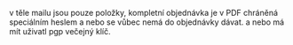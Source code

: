 v těle mailu jsou pouze položky, kompletní objednávka je v PDF chráněná speciálním 
heslem a nebo se vůbec nemá do objednávky dávat. a nebo má mít uživatl pgp večejný 
klíč.
